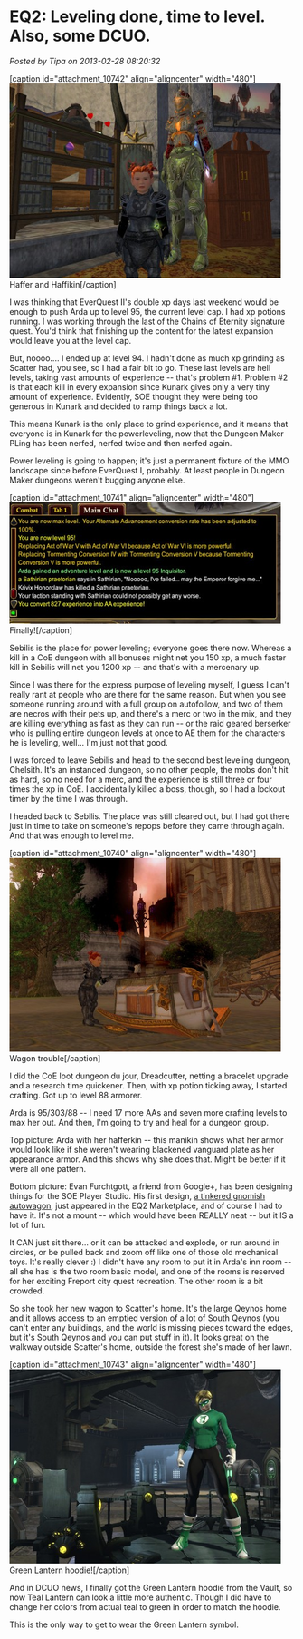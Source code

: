 # EQ2: Leveling done, time to level. Also, some DCUO.

*Posted by Tipa on 2013-02-28 08:20:32*

[caption id="attachment\_10742" align="aligncenter" width="480"][![Haffer and Haffikin](../../../uploads/2013/02/EverQuest2-2013-02-28-07-22-56-17-480x343.jpg)](../../../uploads/2013/02/EverQuest2-2013-02-28-07-22-56-17.jpg) Haffer and Haffikin[/caption]

I was thinking that EverQuest II's double xp days last weekend would be enough to push Arda up to level 95, the current level cap. I had xp potions running. I was working through the last of the Chains of Eternity signature quest. You'd think that finishing up the content for the latest expansion would leave you at the level cap.

But, noooo.... I ended up at level 94. I hadn't done as much xp grinding as Scatter had, you see, so I had a fair bit to go. These last levels are hell levels, taking vast amounts of experience -- that's problem #1. Problem #2 is that each kill in every expansion since Kunark gives only a very tiny amount of experience. Evidently, SOE thought they were being too generous in Kunark and decided to ramp things back a lot.

This means Kunark is the only place to grind experience, and it means that everyone is in Kunark for the powerleveling, now that the Dungeon Maker PLing has been nerfed, nerfed twice and then nerfed again.

Power leveling is going to happen; it's just a permanent fixture of the MMO landscape since before EverQuest I, probably. At least people in Dungeon Maker dungeons weren't bugging anyone else.

[caption id="attachment\_10741" align="aligncenter" width="480"][![Finally!](../../../uploads/2013/02/EverQuest2-2013-02-27-21-42-58-56-480x214.jpg)](../../../uploads/2013/02/EverQuest2-2013-02-27-21-42-58-56.jpg) Finally![/caption]

Sebilis is the place for power leveling; everyone goes there now. Whereas a kill in a CoE dungeon with all bonuses might net you 150 xp, a much faster kill in Sebilis will net you 1200 xp -- and that's with a mercenary up.

Since I was there for the express purpose of leveling myself, I guess I can't really rant at people who are there for the same reason. But when you see someone running around with a full group on autofollow, and two of them are necros with their pets up, and there's a merc or two in the mix, and they are killing everything as fast as they can run -- or the raid geared berserker who is pulling entire dungeon levels at once to AE them for the characters he is leveling, well... I'm just not that good.

I was forced to leave Sebilis and head to the second best leveling dungeon, Chelsith. It's an instanced dungeon, so no other people, the mobs don't hit as hard, so no need for a merc, and the experience is still three or four times the xp in CoE. I accidentally killed a boss, though, so I had a lockout timer by the time I was through.

I headed back to Sebilis. The place was still cleared out, but I had got there just in time to take on someone's repops before they came through again. And that was enough to level me.

[caption id="attachment\_10740" align="aligncenter" width="480"][![Wagon trouble](../../../uploads/2013/02/EverQuest2-2013-02-27-20-21-37-020-480x342.jpg)](../../../uploads/2013/02/EverQuest2-2013-02-27-20-21-37-020.jpg) Wagon trouble[/caption]

I did the CoE loot dungeon du jour, Dreadcutter, netting a bracelet upgrade and a research time quickener. Then, with xp potion ticking away, I started crafting. Got up to level 88 armorer.

Arda is 95/303/88 -- I need 17 more AAs and seven more crafting levels to max her out. And then, I'm going to try and heal for a dungeon group.

Top picture: Arda with her hafferkin -- this manikin shows what her armor would look like if she weren't wearing blackened vanguard plate as her appearance armor. And this shows why she does that. Might be better if it were all one pattern.

Bottom picture: Evan Furchtgott, a friend from Google+, has been designing things for the SOE Player Studio. His first design, [a tinkered gnomish autowagon](https://plus.google.com/107756584030623598910/posts/b94N2bHzAuj), just appeared in the EQ2 Marketplace, and of course I had to have it. It's not a mount -- which would have been REALLY neat -- but it IS a lot of fun.

It CAN just sit there... or it can be attacked and explode, or run around in circles, or be pulled back and zoom off like one of those old mechanical toys. It's really clever :) I didn't have any room to put it in Arda's inn room -- all she has is the two room basic model, and one of the rooms is reserved for her exciting Freport city quest recreation. The other room is a bit crowded.

So she took her new wagon to Scatter's home. It's the large Qeynos home and it allows access to an emptied version of a lot of South Qeynos (you can't enter any buildings, and the world is missing pieces toward the edges, but it's South Qeynos and you can put stuff in it). It looks great on the walkway outside Scatter's home, outside the forest she's made of her lawn.

[caption id="attachment\_10743" align="aligncenter" width="480"][![Green Lantern hoodie!](../../../uploads/2013/02/CHARSELECT_CREATE-PC-27-18.47.260-480x343.jpg)](../../../uploads/2013/02/CHARSELECT_CREATE-PC-27-18.47.260.jpg) Green Lantern hoodie![/caption]

And in DCUO news, I finally got the Green Lantern hoodie from the Vault, so now Teal Lantern can look a little more authentic. Though I did have to change her colors from actual teal to green in order to match the hoodie.

This is the only way to get to wear the Green Lantern symbol.

